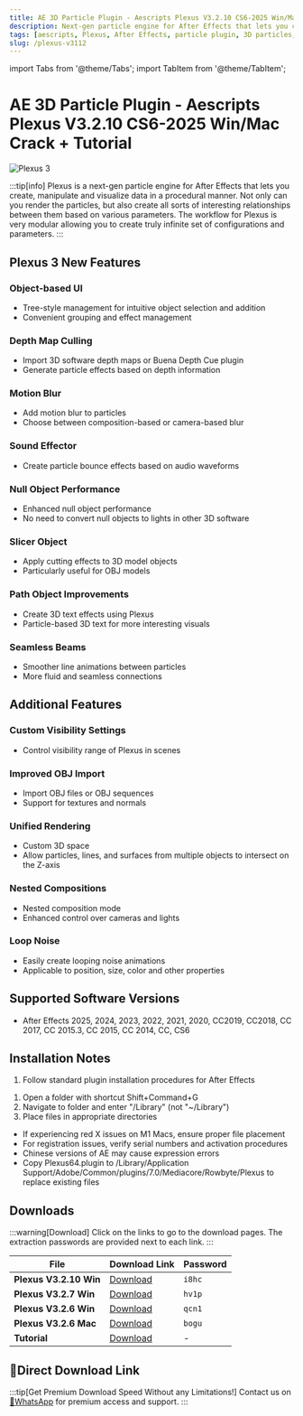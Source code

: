 ```yaml
---
title: AE 3D Particle Plugin - Aescripts Plexus V3.2.10 CS6-2025 Win/Mac Crack + Tutorial
description: Next-gen particle engine for After Effects that lets you create, manipulate and visualize data in a procedural manner with advanced 3D capabilities and new features.
tags: [aescripts, Plexus, After Effects, particle plugin, 3D particles, visual effects, motion graphics, AE plugin, Plexus 3]
slug: /plexus-v3112
---
```

import Tabs from '@theme/Tabs';
import TabItem from '@theme/TabItem';

<!--Last updated: Sep 17 2025-->

# AE 3D Particle Plugin - Aescripts Plexus V3.2.10 CS6-2025 Win/Mac Crack + Tutorial

![Plexus 3](https://www.gfxcamp.com/wp-content/uploads/2016/07/Plexus-3.jpg)

:::tip[info]
Plexus is a next-gen particle engine for After Effects that lets you create, manipulate and visualize data in a procedural manner. Not only can you render the particles, but also create all sorts of interesting relationships between them based on various parameters. The workflow for Plexus is very modular allowing you to create truly infinite set of configurations and parameters.
:::

## Plexus 3 New Features

### Object-based UI
- Tree-style management for intuitive object selection and addition
- Convenient grouping and effect management

### Depth Map Culling
- Import 3D software depth maps or Buena Depth Cue plugin
- Generate particle effects based on depth information

### Motion Blur
- Add motion blur to particles
- Choose between composition-based or camera-based blur

### Sound Effector
- Create particle bounce effects based on audio waveforms

### Null Object Performance
- Enhanced null object performance
- No need to convert null objects to lights in other 3D software

### Slicer Object
- Apply cutting effects to 3D model objects
- Particularly useful for OBJ models

### Path Object Improvements
- Create 3D text effects using Plexus
- Particle-based 3D text for more interesting visuals

### Seamless Beams
- Smoother line animations between particles
- More fluid and seamless connections

## Additional Features

### Custom Visibility Settings
- Control visibility range of Plexus in scenes

### Improved OBJ Import
- Import OBJ files or OBJ sequences
- Support for textures and normals

### Unified Rendering
- Custom 3D space
- Allow particles, lines, and surfaces from multiple objects to intersect on the Z-axis

### Nested Compositions
- Nested composition mode
- Enhanced control over cameras and lights

### Loop Noise
- Easily create looping noise animations
- Applicable to position, size, color and other properties

## Supported Software Versions

- After Effects 2025, 2024, 2023, 2022, 2021, 2020, CC2019, CC2018, CC 2017, CC 2015.3, CC 2015, CC 2014, CC, CS6


## Installation Notes

<Tabs>
  <TabItem value="windows" label="Windows Installation" default>
    <ol>
      <li>Follow standard plugin installation procedures for After Effects</li>
    </ol>
  </TabItem>
  <TabItem value="mac" label="Mac Installation">
    <ol>
      <li>Open a folder with shortcut Shift+Command+G</li>
      <li>Navigate to folder and enter "/Library" (not "~/Library")</li>
      <li>Place files in appropriate directories</li>
    </ol>
  </TabItem>
  <TabItem value="troubleshooting" label="Troubleshooting">
    <ul>
      <li>If experiencing red X issues on M1 Macs, ensure proper file placement</li>
      <li>For registration issues, verify serial numbers and activation procedures</li>
      <li>Chinese versions of AE may cause expression errors</li>
      <li>Copy Plexus64.plugin to /Library/Application Support/Adobe/Common/plugins/7.0/Mediacore/Rowbyte/Plexus to replace existing files</li>
    </ul>
 </TabItem>
</Tabs>

## Downloads

:::warning[Download]
Click on the links to go to the download pages. The extraction passwords are provided next to each link.
:::

| File | Download Link | Password |
| ---- | ------------- | -------- |
| **Plexus V3.2.10 Win** | [Download](https://pan.baidu.com/s/1Rf8ucWGBbS1ka108X3k6kQ?pwd=i8hc) | `i8hc` |
| **Plexus V3.2.7 Win** | [Download](https://pan.baidu.com/s/1b90US5h9qdIUC0hzX5n7xg?pwd=hv1p) | `hv1p` |
| **Plexus V3.2.6 Win** | [Download](https://pan.baidu.com/s/11X9KCJYLiyoa7IAGRbVUTw?pwd=qcn1) | `qcn1` |
| **Plexus V3.2.6 Mac** | [Download](https://pan.baidu.com/s/15m43xu-q_eD-cBhZ6XMbeQ?pwd=bogu) | `bogu` |
| **Tutorial** | [Download](http://pan.baidu.com/s/1mhUTyZY) | - |

## 🚀Direct Download Link
:::tip[Get Premium Download Speed Without any Limitations!]
Contact us on [💬WhatsApp](https://wa.me/+8613237610083) for premium  access and support.
:::